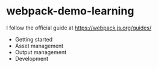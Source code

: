 # webpack-demo-learning

I follow the official guide at https://webpack.js.org/guides/

- Getting started
- Asset management
- Output management
- Development
